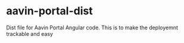 # aavin-portal-dist
Dist file for Aavin Portal Angular code. This is to make the deployemnt trackable and easy
